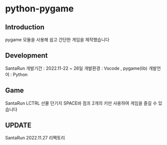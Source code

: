 # python-pygame

## Introduction

 pygame 모듈을 사용해 쉽고 간단한 게임을 제작했습니다

## Development

 SantaRun
 개발기간 : 2022.11-22 ~ 26일
 개발환경 : Vscode , pygame(lib)
 개발언어 : Python
	
## Game

 SantaRun 
 LCTRL 선물 던기지
 SPACE바 점프
 2개의 키만 사용하여 게임을 즐길 수 있습니다

## UPDATE
 SantaRun
 2022.11.27 리팩토리

